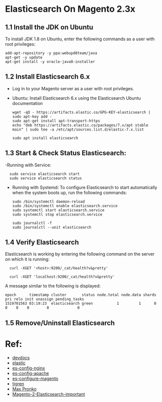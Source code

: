 # Elasticsearch On Magento 2.3x


## 1.1 Install the JDK on Ubuntu
To install JDK 1.8 on Ubuntu, enter the following commands as a user with root privileges:
```
add-apt-repository -y ppa:webupd8team/java
apt-get -y update
apt-get install -y oracle-java8-installer
```


## 1.2 Install Elasticsearch 6.x
- Log in to your Magento server as a user with root privileges.

- Ubuntu: Install Elasticsearch 6.x using the Elasticsearch Ubuntu documentation

      wget -qO - https://artifacts.elastic.co/GPG-KEY-elasticsearch | sudo apt-key add -
      sudo apt-get install apt-transport-https
      echo "deb https://artifacts.elastic.co/packages/7.x/apt stable main" | sudo tee -a /etc/apt/sources.list.d/elastic-7.x.list

      sudo apt install elasticsearch


## 1.3 Start & Check Status Elasticsearch:

-Running with Service:

      sudo service elasticsearch start
      sudo service elasticsearch status
      
- Running with Systemd: To configure Elasticsearch to start automatically when the system boots up, run the following commands:

      sudo /bin/systemctl daemon-reload
      sudo /bin/systemctl enable elasticsearch.service
      sudo systemctl start elasticsearch.service
      sudo systemctl stop elasticsearch.service
      
      sudo journalctl -f
      sudo journalctl --unit elasticsearch




## 1.4 Verify  Elasticsearch
 Elasticsearch is working by entering the following command on the server on which it is running:
 

      curl -XGET '<host>:9200/_cat/health?v&pretty'
      
      curl -XGET 'localhost:9200/_cat/health?v&pretty'

A message similar to the following is displayed:

```
epoch      timestamp cluster       status node.total node.data shards pri relo init unassign pending_tasks
1519701563 03:19:23  elasticsearch green           1         1      0   0    0    0        0             0

```

## 1.5 Remove/Uninstall Elasticsearch




# Ref:

- [devdocs](https://devdocs.magento.com/guides/v2.3/config-guide/elasticsearch/es-overview.html)
- [elastic](https://www.elastic.co/guide/en/elasticsearch/reference/current/deb.html)
- [es-config-nginx](https://devdocs.magento.com/guides/v2.3/config-guide/elasticsearch/es-config-nginx.html)
- [es-config-apache](https://devdocs.magento.com/guides/v2.3/config-guide/elasticsearch/es-config-apache.html)
- [es-configure-magento](https://devdocs.magento.com/guides/v2.3/config-guide/elasticsearch/configure-magento.html)
- [tigren](https://www.tigren.com/magento-2-elasticsearch/)
- [Max Pronko](https://youtu.be/ES3XIzWiffo)
- [Magento-2-Elasticsearch-important](https://www.quora.com/What-is-Magento-2-Elasticsearch-Is-it-really-important)



